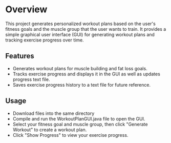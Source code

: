 # Overview

This project generates personalized workout plans based on the user's fitness goals and the muscle group that the user wants to train. It provides a simple graphical user interface (GUI) for generating workout plans and tracking exercise progress over time.

## Features

- Generates workout plans for muscle building and fat loss goals.
- Tracks exercise progress and displays it in the GUI as well as updates progress text file.
- Saves exercise progress history to a text file for future reference.
  
## Usage

+ Download files into the same directory
+ Compile and run the WorkoutPlanGUI.java file to open the GUI.
+ Select your fitness goal and muscle group, then click "Generate Workout" to create a workout plan.
+ Click "Show Progress" to view your exercise progress.
